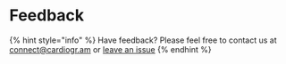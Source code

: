 # Feedback

{% hint style="info" %}
 Have feedback? Please feel free to contact us at [connect@cardiogr.am](mailto:connect@cardiogr.am) or [leave an issue](https://github.com/Cardiogram/cardiogram-connect/issues)
{% endhint %}



